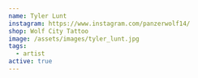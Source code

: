```yaml
---
name: Tyler Lunt
instagram: https://www.instagram.com/panzerwolf14/
shop: Wolf City Tattoo
image: /assets/images/tyler_lunt.jpg
tags:
  - artist
active: true
---
```

